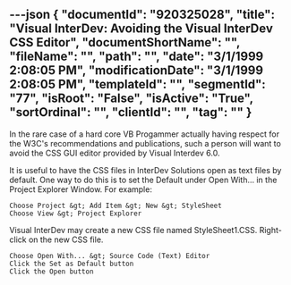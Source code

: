---json
{
  "documentId": "920325028",
  "title": "Visual InterDev: Avoiding the Visual InterDev CSS Editor",
  "documentShortName": "",
  "fileName": "",
  "path": "",
  "date": "3/1/1999 2:08:05 PM",
  "modificationDate": "3/1/1999 2:08:05 PM",
  "templateId": "",
  "segmentId": "77",
  "isRoot": "False",
  "isActive": "True",
  "sortOrdinal": "",
  "clientId": "",
  "tag": ""
}
---

In the rare case of a hard core VB Progammer actually having respect for the W3C's recommendations and publications, such a person will want to avoid the CSS GUI editor provided by Visual Interdev 6.0.

It is useful to have the CSS files in InterDev Solutions open as text files by default. One way to do this is to set the Default under Open With… in the Project Explorer Window. For example:

    Choose Project &gt; Add Item &gt; New &gt; StyleSheet
    Choose View &gt; Project Explorer

Visual InterDev may create a new CSS file named StyleSheet1.CSS. Right-click on the new CSS file.

    Choose Open With... &gt; Source Code (Text) Editor
    Click the Set as Default button
    Click the Open button
